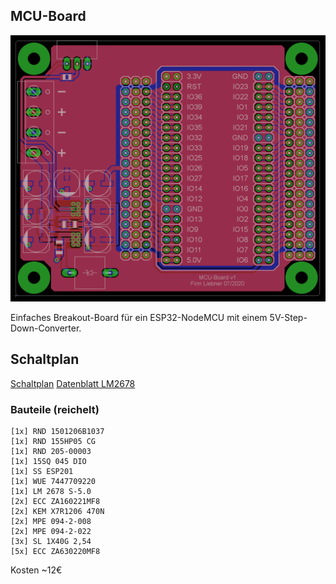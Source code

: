 ## MCU-Board

![](./Board.png)

Einfaches Breakout-Board für ein ESP32-NodeMCU mit einem 5V-Step-Down-Converter.

## Schaltplan

[Schaltplan](./MCU-Board-v1.pdf)
[Datenblatt LM2678](https://www.ti.com/lit/ds/symlink/lm2678.pdf)

### Bauteile (reichelt)
```
[1x] RND 1501206B1037
[1x] RND 155HP05 CG
[1x] RND 205-00003
[1x] 15SQ 045 DIO
[1x] SS ESP201
[1x] WUE 7447709220
[1x] LM 2678 S-5.0
[2x] ECC ZA160221MF8
[2x] KEM X7R1206 470N
[2x] MPE 094-2-008
[2x] MPE 094-2-022
[3x] SL 1X40G 2,54
[5x] ECC ZA630220MF8
```
Kosten ~12€
